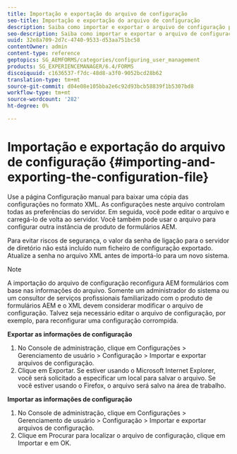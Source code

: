 ```yaml
---
title: Importação e exportação do arquivo de configuração
seo-title: Importação e exportação do arquivo de configuração
description: Saiba como importar e exportar o arquivo de configuração para editar as preferências do servidor ou configurar outra instância do produto de formulários AEM.
seo-description: Saiba como importar e exportar o arquivo de configuração para editar as preferências do servidor ou configurar outra instância do produto de formulários AEM.
uuid: 32e8a709-2d7c-4740-9533-d53aa751bc58
contentOwner: admin
content-type: reference
geptopics: SG_AEMFORMS/categories/configuring_user_management
products: SG_EXPERIENCEMANAGER/6.4/FORMS
discoiquuid: c1636537-f7dc-48d8-a3f0-9052bcd28b62
translation-type: tm+mt
source-git-commit: d04e08e105bba2e6c92d93bcb58839f1b5307bd8
workflow-type: tm+mt
source-wordcount: '282'
ht-degree: 0%

---
```



# Importação e exportação do arquivo de configuração {#importing-and-exporting-the-configuration-file}

Use a página Configuração manual para baixar uma cópia das configurações no formato XML. As configurações neste arquivo controlam todas as preferências do servidor. Em seguida, você pode editar o arquivo e carregá-lo de volta ao servidor. Você também pode usar o arquivo para configurar outra instância de produto de formulários AEM.

Para evitar riscos de segurança, o valor da senha de ligação para o servidor de diretório não está incluído num ficheiro de configuração exportado. Atualize a senha no arquivo XML antes de importá-lo para um novo sistema.

>[!NOTE]
>
>A importação do arquivo de configuração reconfigura AEM formulários com base nas informações do arquivo. Somente um administrador do sistema ou um consultor de serviços profissionais familiarizado com o produto de formulários AEM e o XML devem considerar modificar o arquivo de configuração. Talvez seja necessário editar o arquivo de configuração, por exemplo, para reconfigurar uma configuração corrompida.

**Exportar as informações de configuração**

1. No Console de administração, clique em Configurações > Gerenciamento de usuário > Configuração > Importar e exportar arquivos de configuração.
1. Clique em Exportar. Se estiver usando o Microsoft Internet Explorer, você será solicitado a especificar um local para salvar o arquivo. Se você estiver usando o Firefox, o arquivo será salvo na área de trabalho.

**Importar as informações de configuração**

1. No Console de administração, clique em Configurações > Gerenciamento de usuário > Configuração > Importar e exportar arquivos de configuração.
1. Clique em Procurar para localizar o arquivo de configuração, clique em Importar e em OK.

